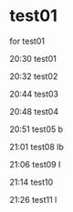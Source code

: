 # test01
for test01

20:30  test01

20:32  test02

20:44  test03

20:48  test04

20:51  test05 b

21:01  test08 lb

21:06  test09  l

21:14   test10

21:26   test11  l
